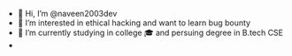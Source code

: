 - 👋 Hi, I’m @naveen2003dev
- 👀 I’m interested in ethical hacking and want to learn bug bounty
- 🌱 I’m currently studying in college 🎓 and persuing degree in B.tech CSE
-


<!---
naveen2003dev/naveen2003dev is a ✨ special ✨ repository because its `README.md` (this file) appears on your GitHub profile.
You can click the Preview link to take a look at your changes.
--->
